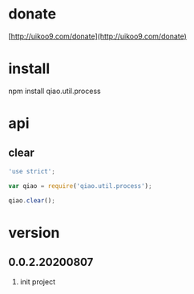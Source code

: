 # donate
[http://uikoo9.com/donate](http://uikoo9.com/donate)

# install
npm install qiao.util.process

# api
## clear
```javascript
'use strict';

var qiao = require('qiao.util.process');

qiao.clear();
```

# version
## 0.0.2.20200807
1. init project
